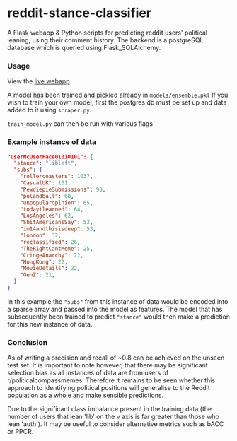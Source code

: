 # reddit-stance-classifier
A Flask webapp & Python scripts for predicting reddit users' political leaning, using their comment history. The backend is a postgreSQL database which is queried using Flask_SQLAlchemy.


### Usage
View the [live webapp](https://www.reddit-lean.com)

A model has been trained and pickled already in `models/ensemble.pkl`
If you wish to train your own model, first the postgres db must be set up and data added to it using `scraper.py`. 

`train_model.py` can then be run with various flags

### Example instance of data
```json
"userMcUserFace01010101": {
  "stance": "libleft",
  "subs": {
    "rollercoasters": 1037,
    "CasualUK": 101,
    "PewdiepieSubmissions": 90,
    "polandball": 68,
    "unpopularopinion": 65,
    "todayilearned": 64,
    "LosAngeles": 62,
    "ShitAmericansSay": 53,
    "im14andthisisdeep": 53,
    "london": 32,
    "reclassified": 26,
    "TheRightCantMeme": 25,
    "CringeAnarchy": 22,
    "HongKong": 22,
    "MovieDetails": 22,
    "GenZ": 21,
  }
}
```

In this example the `"subs"` from this instance of data would be encoded into a sparse array and passed into the model as features.
The model that has subsequently been trained to predict `"stance"` would then make a prediction for this new instance of data.


### Conclusion

As of writing a precision and recall of ~0.8 can be achieved on the unseen test set.
It is important to note however, that there may be significant selection bias as all instances of data are from users of r/politicalcompassmemes.
Therefore it remains to be seen whether this approach to identifying political positions will generalise to the Reddit population as a whole and make sensible predictions.

Due to the significant class imbalance present in the training data (the number of users that lean 'lib' on the v axis is far greater than those who lean 'auth'). It may be useful to consider alternative metrics such as bACC or PPCR.
